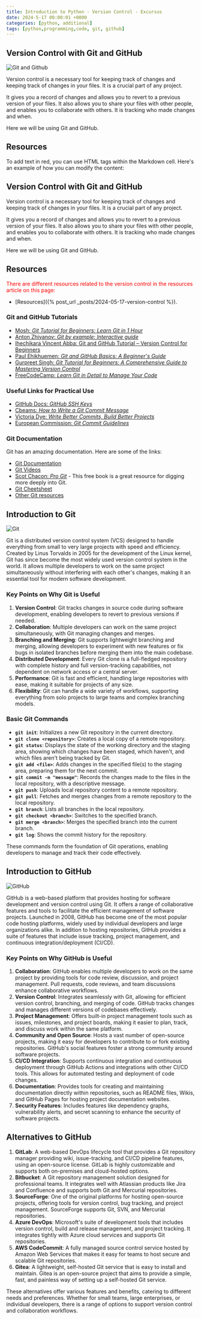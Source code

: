 ```yaml
---
title: Introduction to Python - Version Control - Excursus
date: 2024-5-17 00:00:01 +0000
categories: [python, additional]
tags: [python,programming,code, git, github]
---
```

## Version Control with Git and GitHub
![Git and Github](../assets/img/git_vs_github.jpg)

Version control is a necessary tool for keeping track of changes and keeping track of changes in your files. It is a crucial part of any project.

It gives you a record of changes and allows you to revert to a previous version of your files. It also allows you to share your files with other people, and enables you to collaborate with others. It is tracking who made changes and when.

Here we will be using Git and GitHub.

## Resources

To add text in red, you can use HTML tags within the Markdown cell. Here's an example of how you can modify the content:


## Version Control with Git and GitHub

Version control is a necessary tool for keeping track of changes and keeping track of changes in your files. It is a crucial part of any project.

It gives you a record of changes and allows you to revert to a previous version of your files. It also allows you to share your files with other people, and enables you to collaborate with others. It is tracking who made changes and when.

Here we will be using Git and GitHub.

## Resources

<span style="color:red">There are different resources related to the version control in the resources article on this page: </span>

- [Resources]({% post_url _posts/2024-05-17-version-control %}).


### Git and GitHub Tutorials

- [Mosh: *Git Tutorial for Beginners: Learn Git in 1 Hour*](https://youtu.be/8JJ101D3knE)
- [Anton Zhiyanov: *Git by example: Interactive guide*](https://antonz.org/git-by-example/?ref=dailydev)
- [Ihechikara Vincent Abba: Git and GitHub Tutorial – Version Control for Beginners](https://www.freecodecamp.org/news/git-and-github-for-beginners/)
- [Paul Ehikhuemen: *Git and GitHub Basics: A Beginner's Guide*](https://pauloe-me.medium.com/git-and-github-basics-a-beginners-guide-6d57c1f0e663)
- [Gurpreet Singh: *Git Tutorial for Beginners: A Comprehensive Guide to Mastering Version Control*](https://medium.com/@igurpreetsingh/git-tutorial-for-beginners-a-comprehensive-guide-to-mastering-version-control-a0da3eb0b6e8)
- [FreeCodeCamp: *Learn Git in Detail to Manage Your Code*](https://www.freecodecamp.org/news/learn-git-in-detail-to-manage-your-code/)

### Useful Links for Practical Use

- [GitHub Docs: *GitHub SSH Keys*](https://docs.github.com/en/authentication/connecting-to-github-with-ssh/generating-a-new-ssh-key-and-adding-it-to-the-ssh-agent?platform=linux)
- [Cbeams: *How to Write a Git Commit Message*](https://cbea.ms/git-commit/)
- [Victoria Dye: *Write Better Commits, Build Better Projects*](https://github.blog/2022-06-30-write-better-commits-build-better-projects/)
- [European Commission: *Git Commit Guidelines*](https://ec.europa.eu/component-library/v1.15.0/eu/docs/conventions/git/)

### Git Documentation
Git has an amazing documentation. Here are some of the links:

- [Git Documentation](https://git-scm.com/docs)
- [Git Videos](https://git-scm.com/videos)
- [Scot Chacon: *Pro Git*](https://git-scm.com/book/en/v2/) - This free book is a great resource for digging more deeply into Git.
- [Git Cheetsheet](https://training.github.com/downloads/github-git-cheat-sheet.pdf)
- [Other Git resources](https://git-scm.com/doc/ext)

## Introduction to Git
![Git](../assets/img/git.png)

Git is a distributed version control system (VCS) designed to handle everything from small to very large projects with speed and efficiency. Created by Linus Torvalds in 2005 for the development of the Linux kernel, Git has since become the most widely used version control system in the world. It allows multiple developers to work on the same project simultaneously without interfering with each other's changes, making it an essential tool for modern software development.

### Key Points on Why Git is Useful

1. **Version Control**: Git tracks changes in source code during software development, enabling developers to revert to previous versions if needed.
2. **Collaboration**: Multiple developers can work on the same project simultaneously, with Git managing changes and merges.
3. **Branching and Merging**: Git supports lightweight branching and merging, allowing developers to experiment with new features or fix bugs in isolated branches before merging them into the main codebase.
4. **Distributed Development**: Every Git clone is a full-fledged repository with complete history and full version-tracking capabilities, not dependent on network access or a central server.
5. **Performance**: Git is fast and efficient, handling large repositories with ease, making it suitable for projects of any size.
6. **Flexibility**: Git can handle a wide variety of workflows, supporting everything from solo projects to large teams and complex branching models.

### Basic Git Commands

- **`git init`**: Initializes a new Git repository in the current directory.
- **`git clone <repository>`**: Creates a local copy of a remote repository.
- **`git status`**: Displays the state of the working directory and the staging area, showing which changes have been staged, which haven't, and which files aren't being tracked by Git.
- **`git add <file>`**: Adds changes in the specified file(s) to the staging area, preparing them for the next commit.
- **`git commit -m "message"`**: Records the changes made to the files in the local repository, with a descriptive message.
- **`git push`**: Uploads local repository content to a remote repository.
- **`git pull`**: Fetches and merges changes from a remote repository to the local repository.
- **`git branch`**: Lists all branches in the local repository.
- **`git checkout <branch>`**: Switches to the specified branch.
- **`git merge <branch>`**: Merges the specified branch into the current branch.
- **`git log`**: Shows the commit history for the repository.

These commands form the foundation of Git operations, enabling developers to manage and track their code effectively.

## Introduction to GitHub

![GitHub](../assets/img/github.png)

GitHub is a web-based platform that provides hosting for software development and version control using Git. It offers a range of collaborative features and tools to facilitate the efficient management of software projects. Launched in 2008, GitHub has become one of the most popular code hosting platforms, widely used by individual developers and large organizations alike. In addition to hosting repositories, GitHub provides a suite of features that include issue tracking, project management, and continuous integration/deployment (CI/CD).

### Key Points on Why GitHub is Useful

1. **Collaboration**: GitHub enables multiple developers to work on the same project by providing tools for code review, discussion, and project management. Pull requests, code reviews, and team discussions enhance collaborative workflows.
2. **Version Control**: Integrates seamlessly with Git, allowing for efficient version control, branching, and merging of code. GitHub tracks changes and manages different versions of codebases effectively.
3. **Project Management**: Offers built-in project management tools such as issues, milestones, and project boards, making it easier to plan, track, and discuss work within the same platform.
4. **Community and Open Source**: Hosts a vast number of open-source projects, making it easy for developers to contribute to or fork existing repositories. GitHub's social features foster a strong community around software projects.
5. **CI/CD Integration**: Supports continuous integration and continuous deployment through GitHub Actions and integrations with other CI/CD tools. This allows for automated testing and deployment of code changes.
6. **Documentation**: Provides tools for creating and maintaining documentation directly within repositories, such as README files, Wikis, and GitHub Pages for hosting project documentation websites.
7. **Security Features**: Includes features like dependency graphs, vulnerability alerts, and secret scanning to enhance the security of software projects.


## Alternatives to GitHub

1. **GitLab**: A web-based DevOps lifecycle tool that provides a Git repository manager providing wiki, issue-tracking, and CI/CD pipeline features, using an open-source license. GitLab is highly customizable and supports both on-premises and cloud-hosted options.
2. **Bitbucket**: A Git repository management solution designed for professional teams. It integrates well with Atlassian products like Jira and Confluence and supports both Git and Mercurial repositories.
3. **SourceForge**: One of the original platforms for hosting open-source projects, offering tools for version control, bug tracking, and project management. SourceForge supports Git, SVN, and Mercurial repositories.
4. **Azure DevOps**: Microsoft's suite of development tools that includes version control, build and release management, and project tracking. It integrates tightly with Azure cloud services and supports Git repositories.
5. **AWS CodeCommit**: A fully managed source control service hosted by Amazon Web Services that makes it easy for teams to host secure and scalable Git repositories.
6. **Gitea**: A lightweight, self-hosted Git service that is easy to install and maintain. Gitea is an open-source project that aims to provide a simple, fast, and painless way of setting up a self-hosted Git service.

These alternatives offer various features and benefits, catering to different needs and preferences. Whether for small teams, large enterprises, or individual developers, there is a range of options to support version control and collaboration workflows.

